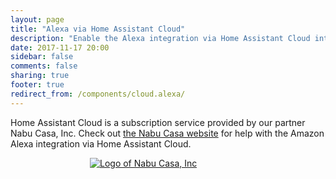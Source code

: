 ```yaml
---
layout: page
title: "Alexa via Home Assistant Cloud"
description: "Enable the Alexa integration via Home Assistant Cloud integration."
date: 2017-11-17 20:00
sidebar: false
comments: false
sharing: true
footer: true
redirect_from: /components/cloud.alexa/
---
```


Home Assistant Cloud is a subscription service provided by our partner Nabu Casa, Inc. Check out [the Nabu Casa website](https://www.nabucasa.com/config/amazon_alexa/) for help with the Amazon Alexa integration via Home Assistant Cloud.

<div style='max-width: 250px; margin: 0 auto'><a href='https://www.nabucasa.com/config/amazon_alexa/'><img src='/images/blog/2018-09-thinking-big/logo-text.svg' style='border: 0; box-shadow: none' alt='Logo of Nabu Casa, Inc'></a>
</div>
